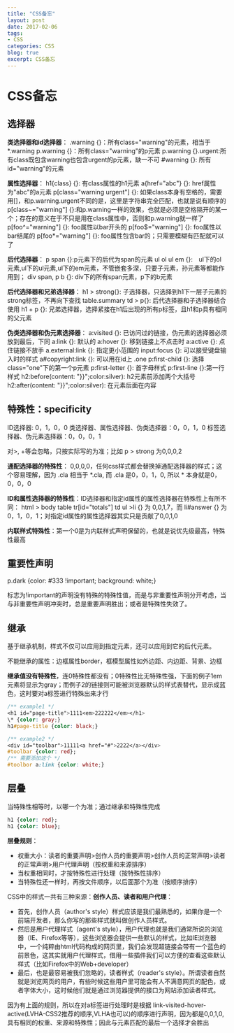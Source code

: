 ```yaml
---
title: "CSS备忘"
layout: post
date: 2017-02-06
tags:
- CSS
categories: CSS
blog: true
excerpt: CSS备忘
---
```


# CSS备忘

## 选择器

**类选择器和id选择器**：
.warning {}：所有class="warning"的元素，相当于*.warning
p.warning {}：所有class="warning"的p元素
p.warning {}.urgent:所有class既包含warning也包含urgent的p元素，缺一不可
\#warning {}: 所有id="warning"的元素

**属性选择器**：
h1{class} {}: 有class属性的h1元素
a{href="abc"} {}: href属性为"abc"的a元素
p[class="warning urgent"] {}: 如果class本身有空格的，需要用[]，和p.warning.urgent不同的是，这里是字符串完全匹配，也就是说有顺序的
p[class~="warning"] {}:和p.warning一样的效果，也就是必须是空格隔开的某一个；存在的意义在于不只是用在class属性中，否则和p.warning就一样了
p[foo^="warning"] {}: foo属性以bar开头的
p[foo$="warning"] {}: foo属性以bar结尾的
p[foo*="warning"] {}: foo属性包含bar的；只需要模糊有匹配就可以了

**后代选择器**：
p span {}:p元素下的后代为span的元素
ul ol ul em {}:　ul下的ol元素,ul下的ul元素,ul下的em元素，不管嵌套多深，只要子元素，孙元素等都能作用到；
div span, p b {}: div下的所有span元素，p下的b元素


**后代选择器和兄弟选择器**：
h1 > strong{}: 子选择器，只选择到h1下一层子元素的strong标签，不再向下查找
table.summary td > p{}: 后代选择器和子选择器结合使用
h1 + p {}: 兄弟选择器，选择紧接在h1后出现的所有p标签，且h1和p具有相同的父元素

**伪类选择器和伪元素选择器**：
a:visited {}: 已访问过的链接，伪元素的选择器必须放到最后，下同
a:link {}: 默认的
a:hover {}: 移到链接上不点击时
a:active {}: 点住链接不放手
a.external:link {}: 指定更小范围的
input:focus {}: 可以接受键盘输入时的样式
a#copyright:link {}: 可以用在id上
.one p:first-child {}: 选择class="one"下的第一个p元素
p:first-letter {}: 首字母样式
p:first-line {}:第一行样式
h2:before(content: "}}";color:silver): h2元素前添加两个大括号
h2:after(content: "}}";color:silver): 在元素后面在内容

## 特殊性：specificity

ID选择器: 0，1，0，0
类选择器、属性选择器、伪类选择器：0，0，1，0
标签选择器、伪元素选择器：0，0，0，1

对>, +等会忽略，只按实际写的为准；比如 p > strong 为0,0,0,2

**通配选择器的特殊性**： 0,0,0,0，任何css样式都会替换掉通配选择器的样式；这个容易理解，因为 .cla 相当于 \*.cla, 而 .cla 是0，0，1，0, 所以 * 本身就是0，0，0，0

**ID和属性选择器的特殊性**：ID选择器和指定id属性的属性选择器在特殊性上有所不同： html > body table tr[id="totals"] td ul >li {} 为 0,0,1,7，而 li#answer {} 为 0，1，0，1；对指定id属性的属性选择器其实只是贡献了0,0,1,0

**内联样式特殊性**：第一个0是为内联样式声明保留的，也就是说优先级最高，特殊性最高


## 重要性声明

p.dark {color: #333 !important; background: white;}

标志为!important的声明没有特殊的特殊性值，而是与非重要性声明分开考虑，当与非重要性声明冲突时，总是重要声明胜出；或者是特殊性失效了。


## 继承

基于继承机制，样式不仅可以应用到指定元素，还可以应用到它的后代元素。

不能继承的属性：边框属性border，框模型属性如外边距、内边距、背景、边框

**继承值没有特殊性**，连0特殊性都没有；0特殊性比无特殊性强，下面的例子1em元素将显示为gray；而例子2的链接则可能被浏览器默认的样式表替代，显示成蓝色，这时要对a标签进行特殊出来才行

```css
/** example1 */
<h1 id="page-title">1111<em>222222</em></h1>
\* {color: gray;}
h1#page-title {color: black;}

/** example2 */
<div id="toolbar">11111<a href="#">2222</a></div>
#toolbar {color: red}; 
/** 需要添加这个 */
#toolbor a:link {color: white;}

```


## 层叠

当特殊性相等时，以哪一个为准；通过继承和特殊性完成

```css
h1 {color: red};
h1 {color: blue};
```


**层叠规则**：
- 权重大小：读者的重要声明>创作人员的重要声明>创作人员的正常声明>读者的正常声明>用户代理声明（按权重和来源排序）
- 当权重相同时，才按特殊性进行处理（按特殊性排序）
- 当特殊性还一样时，再按文件顺序，以后面那个为准（按顺序排序）


CSS中的样式一共有三种来源：**创作人员、读者和用户代理**：
- 首先，创作人员（author's style）样式应该是我们最熟悉的，如果你是一个前端开发者，那么你写的那些样式就叫做创作人员样式。
- 然后是用户代理样式（agent's style），用户代理也就是我们通常所说的浏览器（IE、Firefox等等），这些浏览器会提供一些默认的样式，比如IE浏览器中，一个纯粹由html代码构成的网页里，我们会发现超链接会带有一个蓝色的前景色，这其实就用户代理样式，借用一些插件我们可以方便的查看这些默认样式（比如Firefox中的Web+developer）
- 最后，也是最容易被我们忽略的，读者样式（reader's style）。所谓读者自然就是浏览网页的用户，有些时候这些用户里可能会有人不满意网页的配色，或者字体大小，这时候他们就是通过浏览器提供的接口为网站添加读者样式。


因为有上面的规则，所以在对a标签进行处理时是根据 link-visited-hover-active(LVHA-CSS2推荐的顺序,VLHA也可以)的顺序进行声明，因为都是0,0,1,0,具有相同的权重、来源和特殊性；因此与元素匹配的最后一个选择才会胜出
